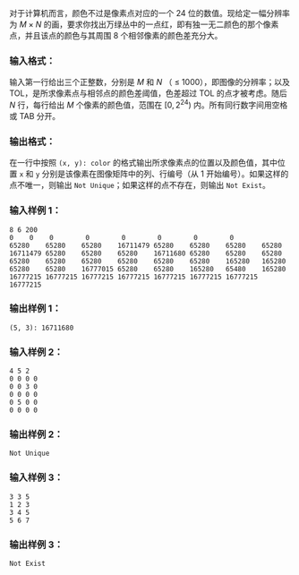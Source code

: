 <!-- Title
万绿丛中一点红 (20)
-->
对于计算机而言，颜色不过是像素点对应的一个 24 位的数值。现给定一幅分辨率为 $M\times N$
的画，要求你找出万绿丛中的一点红，即有独一无二颜色的那个像素点，并且该点的颜色与其周围 8 个相邻像素的颜色差充分大。

### 输入格式：

输入第一行给出三个正整数，分别是 $M$ 和 $N$ （ $\le$ 1000），即图像的分辨率；以及 TOL，是所求像素点与相邻点的颜色差阈值，色差超过
TOL 的点才被考虑。随后 $N$ 行，每行给出 $M$ 个像素的颜色值，范围在 $[0, 2^{24})$ 内。所有同行数字间用空格或 TAB 分开。

### 输出格式：

在一行中按照 `(x, y): color` 的格式输出所求像素点的位置以及颜色值，其中位置 `x` 和 `y` 分别是该像素在图像矩阵中的列、行编号（从
1 开始编号）。如果这样的点不唯一，则输出 `Not Unique`；如果这样的点不存在，则输出 `Not Exist`。

### 输入样例 1：

    
    
    8 6 200
    0 	 0 	  0 	   0	    0 	     0 	      0        0
    65280 	 65280    65280    16711479 65280    65280    65280    65280
    16711479 65280    65280    65280    16711680 65280    65280    65280
    65280 	 65280    65280    65280    65280    65280    165280   165280
    65280 	 65280 	  16777015 65280    65280    165280   65480    165280
    16777215 16777215 16777215 16777215 16777215 16777215 16777215 16777215

### 输出样例 1：

    
    
    (5, 3): 16711680

### 输入样例 2：

    
    
    4 5 2
    0 0 0 0
    0 0 3 0
    0 0 0 0
    0 5 0 0
    0 0 0 0

### 输出样例 2：

    
    
    Not Unique

### 输入样例 3：

    
    
    3 3 5
    1 2 3
    3 4 5
    5 6 7

### 输出样例 3：

    
    
    Not Exist

